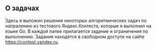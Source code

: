 ## О задачах

Здесь я выложил решения некоторых алгоритмических задач по напралению из тестового Яндекс.Контеста, которые я выполнил на языке Go. В каждой папке прилагается задание и ограничения по выполнению. Задания находятся в свободном доступе на сайте https://contest.yandex.ru.